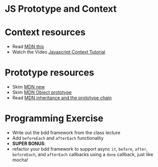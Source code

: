# JS Prototype and Context

# Context resources
* Read [MDN this]
* Watch the Video [Javascript Context Tutorial]

# Prototype resources
* Skim [MDN new]
* Skim [MDN Object prototype]
* Read [MDN inheritance and the prototype chain]

# Programming Exercise
* Write out the bdd framework from the class lecture
* Add `beforeEach` and `afterEach` functionality
* **SUPER BONUS**: 
 * refactor your bdd framework to support async `it`, `before`, `after`, `beforeEach`, and `afterEach` callbacks using a `done` callback, just like mocha!

[MDN new]: https://developer.mozilla.org/en-US/docs/Web/JavaScript/Reference/Operators/new

[MDN Object prototype]: https://developer.mozilla.org/en-US/docs/Web/JavaScript/Reference/Global_Objects/Object/prototype 

[MDN inheritance and the prototype chain]: https://developer.mozilla.org/en-US/docs/Web/JavaScript/Inheritance_and_the_prototype_chain

[MDN this]: https://developer.mozilla.org/en-US/docs/Web/JavaScript/Reference/Operators/this

[Javascript Context Tutorial]: https://www.youtube.com/watch?v=fjJoX9F_F5g

